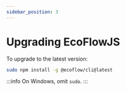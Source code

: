 ```yaml
---
sidebar_position: 3
---
```


# Upgrading EcoFlowJS

To upgrade to the latest version:

```bash
sudo npm install -g @ecoflow/cli@latest
```

:::info
On Windows, omit `sudo`.
:::
